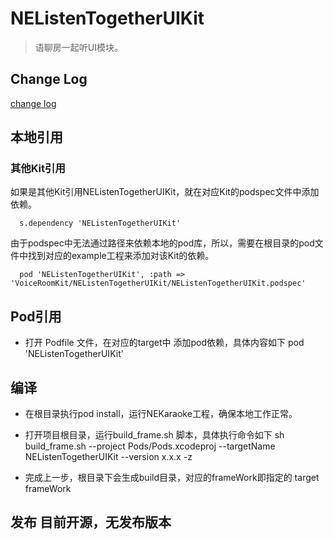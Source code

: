 # NEListenTogetherUIKit

> 语聊房一起听UI模块。

## Change Log

[change log](CHANGELOG.md)

## 本地引用

### 其他Kit引用
如果是其他Kit引用NEListenTogetherUIKit，就在对应Kit的podspec文件中添加依赖。

```
  s.dependency 'NEListenTogetherUIKit'
```

由于podspec中无法通过路径来依赖本地的pod库，所以，需要在根目录的pod文件中找到对应的example工程来添加对该Kit的依赖。

```
  pod 'NEListenTogetherUIKit', :path => 'VoiceRoomKit/NEListenTogetherUIKit/NEListenTogetherUIKit.podspec'
```

## Pod引用
- 打开 Podfile 文件，在对应的target中 添加pod依赖，具体内容如下
    pod 'NEListenTogetherUIKit'
    
## 编译
- 在根目录执行pod install，运行NEKaraoke工程，确保本地工作正常。

- 打开项目根目录，运行build_frame.sh 脚本，具体执行命令如下
    sh build_frame.sh  --project Pods/Pods.xcodeproj  --targetName NEListenTogetherUIKit --version x.x.x -z
- 完成上一步，根目录下会生成build目录，对应的frameWork即指定的 target frameWork
    
    
## 发布 目前开源，无发布版本

